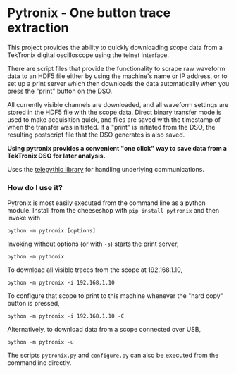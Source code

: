 # Pytronix - One button trace extraction

This project provides the ability to quickly downloading scope data from a TekTronix digital oscilloscope using the telnet interface.

There are script files that provide the functionality to scrape raw waveform data to an HDF5 file either by using the machine's name or IP address, or to set up a print server which then downloads the data automatically when you press the "print" button on the DSO.

All currently visible channels are downloaded, and all waveform settings are stored in the HDF5 file with the scope data. Direct binary transfer mode is used to make acquisition quick, and files are saved with the timestamp of when the transfer was initiated. If a "print" is initiated from the DSO, the resulting postscript file that the DSO generates is also saved.

**Using pytronix provides a convenient "one click" way to save data from a TekTronix DSO for later analysis.**

Uses the [telepythic library](https://bitbucket.org/martijnj/telepythic) for handling underlying communications.


### How do I use it?
Pytronix is most easily executed from the command line as a python module.
Install from the cheeseshop with `pip install pytronix` and then invoke with
```
python -m pytronix [options]
```

Invoking without options (or with `-s`) starts the print server,
```
python -m pythonix
```
To download all visible traces from the scope at 192.168.1.10,
```
python -m pytronix -i 192.168.1.10
```
To configure that scope to print to this machine whenever the "hard copy" button is pressed,
```
python -m pytronix -i 192.168.1.10 -C
```
Alternatively, to download data from a scope connected over USB,
```
python -m pytronix -u
```

The scripts `pytronix.py` and `configure.py` can also be executed from the commandline directly.

